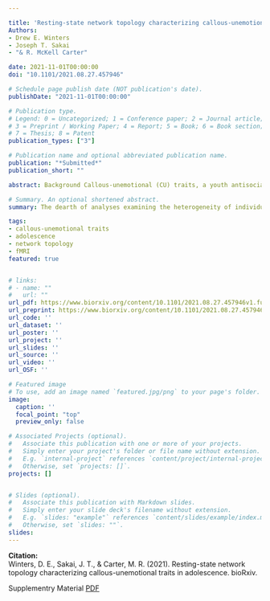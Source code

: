 ```yaml
---

title: 'Resting-state network topology characterizing callous-unemotional traits in adolescence'
Authors: 
- Drew E. Winters
- Joseph T. Sakai
- "& R. McKell Carter"

date: 2021-11-01T00:00:00
doi: "10.1101/2021.08.27.457946"

# Schedule page publish date (NOT publication's date).
publishDate: "2021-11-01T00:00:00"

# Publication type.
# Legend: 0 = Uncategorized; 1 = Conference paper; 2 = Journal article;
# 3 = Preprint / Working Paper; 4 = Report; 5 = Book; 6 = Book section;
# 7 = Thesis; 8 = Patent
publication_types: ["3"]

# Publication name and optional abbreviated publication name.
publication: "*Submitted*"
publication_short: ""

abstract: Background Callous-unemotional (CU) traits, a youth antisocial phenotype, are hypothesized to associate with aberrant connectivity (dis-integration) across the salience (SAL), default mode (DMN), and frontoparietal (FPN) networks. However, CU traits have a heterogeneous presentation and previous research has not modeled individual heterogeneity in resting-state connectivity amongst adolescents with CU traits. The present study models individual-specific network maps and examines topological features of individual and subgroup maps in relation to CU traits. Methods Participants aged 13-17 completed resting-state functional connectivity and the inventory of callous-unemotional traits as part of the Nathan Klein Rockland study. A sparse network approach (GIMME) was used to derive individual-level and subgroup maps of all participants. We then examined heterogeneous network features associated with CU traits. Results Higher rates of CU traits increased probability of inclusion in one subgroup, which had the highest mean level of CU traits. Analysis of network features reveals less density within the FPN and greater density between DMN-FPN associated with CU traits. Discussion Findings indicate heterogeneous person-specific connections and some subgroup connections amongst adolescents associate with CU traits. Higher CU traits associate with lower density in the FPN, which has been associated with attention and inhibition, and higher density between the DMN-FPN, which have been linked with cognitive control, social working memory, and empathy. Our findings suggest less efficiency in FPN function which, when considered mechanistically, could result in difficulty suppressing DMN when task positive networks are engaged. This is an area for further exploration but could explain cognitive and socio-affective impairments in CU traits. 

# Summary. An optional shortened abstract.
summary: The dearth of analyses examining the heterogeneity of individual brain connectivity and its association with callous-unemotional traits is a barrier to developing a mechanistic understanding of these traits in adolescents. Thus, we used a novel connectivity method to examine network topology in adolescent brains and how connection density and node centrality was different in the presence of callous-unemotional traits. 

tags:
- callous-unemotional traits
- adolescence
- network topology
- fMRI 
featured: true


# links:
# - name: ""
#   url: ""
url_pdf: https://www.biorxiv.org/content/10.1101/2021.08.27.457946v1.full.pdf
url_preprint: https://www.biorxiv.org/content/10.1101/2021.08.27.457946v1
url_code: ''
url_dataset: ''
url_poster: ''
url_project: ''
url_slides: ''
url_source: ''
url_video: ''
url_OSF: ''

# Featured image
# To use, add an image named `featured.jpg/png` to your page's folder. 
image:
  caption: ''
  focal_point: "top"
  preview_only: false

# Associated Projects (optional).
#   Associate this publication with one or more of your projects.
#   Simply enter your project's folder or file name without extension.
#   E.g. `internal-project` references `content/project/internal-project/index.md`.
#   Otherwise, set `projects: []`.
projects: []


# Slides (optional).
#   Associate this publication with Markdown slides.
#   Simply enter your slide deck's filename without extension.
#   E.g. `slides: "example"` references `content/slides/example/index.md`.
#   Otherwise, set `slides: ""`.
slides: 
---
```

**Citation:**  
Winters, D. E., Sakai, J. T., & Carter, M. R. (2021). Resting-state network topology characterizing callous-unemotional traits in adolescence. bioRxiv.

Supplementry Material [PDF](https://www.biorxiv.org/content/10.1101/2021.08.27.457946v1.supplementary-material)







